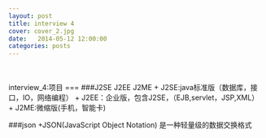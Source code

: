 ```yaml
---
layout: post
title: interview 4
cover: cover_2.jpg
date:   2014-05-12 12:00:00
categories: posts
---
```

<br/>
<br/>
interview_4:项目
===
###J2SE J2EE J2ME
+ J2SE:java标准版（数据库，接口，IO，网络编程）
+ J2EE：企业版，包含J2SE，（EJB,servlet，JSP,XML）
+ J2ME:微缩版(手机，智能卡)

###json
+JSON(JavaScript Object Notation) 是一种轻量级的数据交换格式